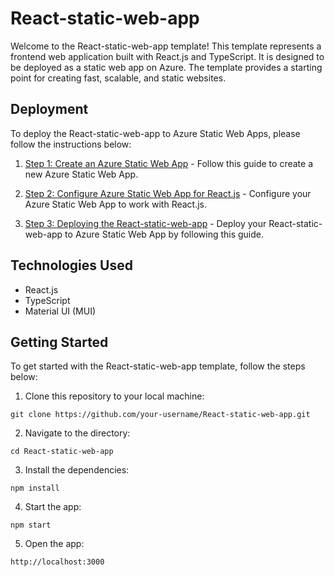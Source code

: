# React-static-web-app

Welcome to the React-static-web-app template! This template represents a frontend web application built with React.js and TypeScript. It is designed to be deployed as a static web app on Azure. The template provides a starting point for creating fast, scalable, and static websites.

## Deployment

To deploy the React-static-web-app to Azure Static Web Apps, please follow the instructions below:

1. [Step 1: Create an Azure Static Web App](https://example.com/azure-static-web-app-guide) - Follow this guide to create a new Azure Static Web App.

2. [Step 2: Configure Azure Static Web App for React.js](https://example.com/azure-static-web-app-react) - Configure your Azure Static Web App to work with React.js.

3. [Step 3: Deploying the React-static-web-app](https://example.com/deploying-react-static-web-app) - Deploy your React-static-web-app to Azure Static Web App by following this guide.

## Technologies Used

- React.js
- TypeScript
- Material UI (MUI)

## Getting Started

To get started with the React-static-web-app template, follow the steps below:

1. Clone this repository to your local machine:

```
git clone https://github.com/your-username/React-static-web-app.git
```

2. Navigate to the directory:

```
cd React-static-web-app
```

3. Install the dependencies:

```
npm install
```

4. Start the app:

```
npm start
```

5. Open the app:

```
http://localhost:3000
```
